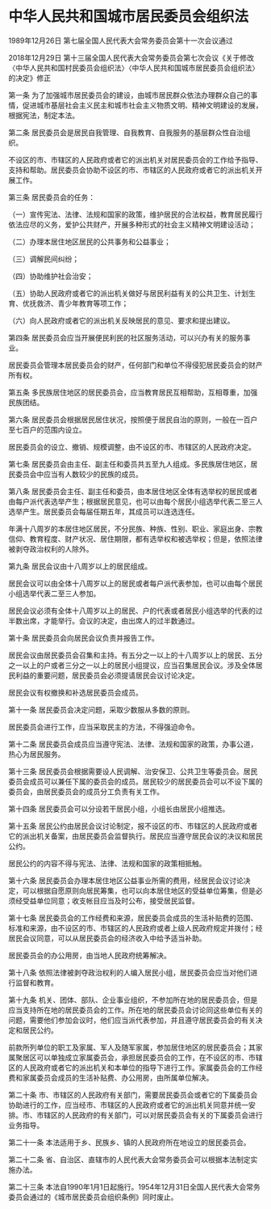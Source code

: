 # 中华人民共和国城市居民委员会组织法

1989年12月26日 第七届全国人民代表大会常务委员会第十一次会议通过

2018年12月29日 第十三届全国人民代表大会常务委员会第七次会议《关于修改〈中华人民共和国村民委员会组织法〉〈中华人民共和国城市居民委员会组织法〉的决定》修正

<!-- INFO END -->

第一条 为了加强城市居民委员会的建设，由城市居民群众依法办理群众自己的事情，促进城市基层社会主义民主和城市社会主义物质文明、精神文明建设的发展，根据宪法，制定本法。

第二条 居民委员会是居民自我管理、自我教育、自我服务的基层群众性自治组织。

不设区的市、市辖区的人民政府或者它的派出机关对居民委员会的工作给予指导、支持和帮助。居民委员会协助不设区的市、市辖区的人民政府或者它的派出机关开展工作。

第三条 居民委员会的任务：

（一）宣传宪法、法律、法规和国家的政策，维护居民的合法权益，教育居民履行依法应尽的义务，爱护公共财产，开展多种形式的社会主义精神文明建设活动；

（二）办理本居住地区居民的公共事务和公益事业；

（三）调解民间纠纷；

（四）协助维护社会治安；

（五）协助人民政府或者它的派出机关做好与居民利益有关的公共卫生、计划生育、优抚救济、青少年教育等项工作；

（六）向人民政府或者它的派出机关反映居民的意见、要求和提出建议。

第四条 居民委员会应当开展便民利民的社区服务活动，可以兴办有关的服务事业。

居民委员会管理本居民委员会的财产，任何部门和单位不得侵犯居民委员会的财产所有权。

第五条 多民族居住地区的居民委员会，应当教育居民互相帮助，互相尊重，加强民族团结。

第六条 居民委员会根据居民居住状况，按照便于居民自治的原则，一般在一百户至七百户的范围内设立。

居民委员会的设立、撤销、规模调整，由不设区的市、市辖区的人民政府决定。

第七条 居民委员会由主任、副主任和委员共五至九人组成。多民族居住地区，居民委员会中应当有人数较少的民族的成员。

第八条 居民委员会主任、副主任和委员，由本居住地区全体有选举权的居民或者由每户派代表选举产生；根据居民意见，也可以由每个居民小组选举代表二至三人选举产生。居民委员会每届任期五年，其成员可以连选连任。

年满十八周岁的本居住地区居民，不分民族、种族、性别、职业、家庭出身、宗教信仰、教育程度、财产状况、居住期限，都有选举权和被选举权；但是，依照法律被剥夺政治权利的人除外。

第九条 居民会议由十八周岁以上的居民组成。

居民会议可以由全体十八周岁以上的居民或者每户派代表参加，也可以由每个居民小组选举代表二至三人参加。

居民会议必须有全体十八周岁以上的居民、户的代表或者居民小组选举的代表的过半数出席，才能举行。会议的决定，由出席人的过半数通过。

第十条 居民委员会向居民会议负责并报告工作。

居民会议由居民委员会召集和主持。有五分之一以上的十八周岁以上的居民、五分之一以上的户或者三分之一以上的居民小组提议，应当召集居民会议。涉及全体居民利益的重要问题，居民委员会必须提请居民会议讨论决定。

居民会议有权撤换和补选居民委员会成员。

第十一条 居民委员会决定问题，采取少数服从多数的原则。

居民委员会进行工作，应当采取民主的方法，不得强迫命令。

第十二条 居民委员会成员应当遵守宪法、法律、法规和国家的政策，办事公道，热心为居民服务。

第十三条 居民委员会根据需要设人民调解、治安保卫、公共卫生等委员会。居民委员会成员可以兼任下属的委员会的成员。居民较少的居民委员会可以不设下属的委员会，由居民委员会的成员分工负责有关工作。

第十四条 居民委员会可以分设若干居民小组，小组长由居民小组推选。

第十五条 居民公约由居民会议讨论制定，报不设区的市、市辖区的人民政府或者它的派出机关备案，由居民委员会监督执行。居民应当遵守居民会议的决议和居民公约。

居民公约的内容不得与宪法、法律、法规和国家的政策相抵触。

第十六条 居民委员会办理本居住地区公益事业所需的费用，经居民会议讨论决定，可以根据自愿原则向居民筹集，也可以向本居住地区的受益单位筹集，但是必须经受益单位同意；收支帐目应当及时公布，接受居民监督。

第十七条 居民委员会的工作经费和来源，居民委员会成员的生活补贴费的范围、标准和来源，由不设区的市、市辖区的人民政府或者上级人民政府规定并拨付；经居民会议同意，可以从居民委员会的经济收入中给予适当补助。

居民委员会的办公用房，由当地人民政府统筹解决。

第十八条 依照法律被剥夺政治权利的人编入居民小组，居民委员会应当对他们进行监督和教育。

第十九条 机关、团体、部队、企业事业组织，不参加所在地的居民委员会，但是应当支持所在地的居民委员会的工作。所在地的居民委员会讨论同这些单位有关的问题，需要他们参加会议时，他们应当派代表参加，并且遵守居民委员会的有关决定和居民公约。

前款所列单位的职工及家属、军人及随军家属，参加居住地区的居民委员会；其家属聚居区可以单独成立家属委员会，承担居民委员会的工作，在不设区的市、市辖区的人民政府或者它的派出机关和本单位的指导下进行工作。家属委员会的工作经费和家属委员会成员的生活补贴费、办公用房，由所属单位解决。

第二十条 市、市辖区的人民政府有关部门，需要居民委员会或者它的下属委员会协助进行的工作，应当经市、市辖区的人民政府或者它的派出机关同意并统一安排。市、市辖区的人民政府的有关部门，可以对居民委员会有关的下属委员会进行业务指导。

第二十一条 本法适用于乡、民族乡、镇的人民政府所在地设立的居民委员会。

第二十二条 省、自治区、直辖市的人民代表大会常务委员会可以根据本法制定实施办法。

第二十三条 本法自1990年1月1日起施行。1954年12月31日全国人民代表大会常务委员会通过的《城市居民委员会组织条例》同时废止。

